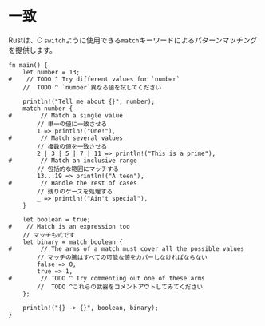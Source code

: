 # <!--match--> 一致

<!--Rust provides pattern matching via the `match` keyword, which can be used like a C `switch`.-->
Rustは、C `switch`ように使用できる`match`キーワードによるパターンマッチングを提供します。

```rust,editable
fn main() {
    let number = 13;
#    // TODO ^ Try different values for `number`
    //  TODO ^ `number`異なる値を試してください

    println!("Tell me about {}", number);
    match number {
#        // Match a single value
        // 単一の値に一致させる
        1 => println!("One!"),
#        // Match several values
        // 複数の値を一致させる
        2 | 3 | 5 | 7 | 11 => println!("This is a prime"),
#        // Match an inclusive range
        // 包括的な範囲にマッチする
        13...19 => println!("A teen"),
#        // Handle the rest of cases
        // 残りのケースを処理する
        _ => println!("Ain't special"),
    }

    let boolean = true;
#    // Match is an expression too
    // マッチも式です
    let binary = match boolean {
#        // The arms of a match must cover all the possible values
        // マッチの腕はすべての可能な値をカバーしなければならない
        false => 0,
        true => 1,
#        // TODO ^ Try commenting out one of these arms
        //  TODO ^これらの武器をコメントアウトしてみてください
    };

    println!("{} -> {}", boolean, binary);
}
```
